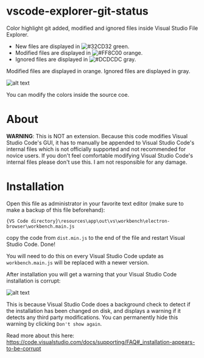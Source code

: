 # vscode-explorer-git-status
Color highlight git added, modified and ignored files inside Visual Studio File Explorer.

- New files are displayed in ![#32CD32](https://placehold.it/15/32CD32/000000?text=+) green.
- Modified files are displayed in ![#FF8C00](https://placehold.it/15/FF8C00/000000?text=+) orange.
- Ignored files are displayed in ![#DCDCDC](https://placehold.it/15/DCDCDC/000000?text=+) gray.

Modified files are displayed in orange.
Ignored files are displayed in gray.

![alt text](https://karabaja4.blob.core.windows.net/public/gitstatus2.png)

You can modify the colors inside the source coe.

# About

**WARNING**: This is NOT an extension. Because this code modifies Visual Studio Code's GUI, it has to manually be appended to Visual Studio Code's internal files which is not officially supported and not recommended for novice users. If you don't feel comfortable modifying Visual Studio Code's internal files please don't use this. I am not responsible for any damage.

# Installation

Open this file as administrator in your favorite text editor (make sure to make a backup of this file beforehand):

`{VS Code directory}\resources\app\out\vs\workbench\electron-browser\workbench.main.js`

copy the code from `dist.min.js` to the end of the file and restart Visual Studio Code. Done!

You will need to do this on every Visual Studio Code update as `workbench.main.js` will be replaced with a newer version.

After installation you will get a warning that your Visual Studio Code installation is corrupt:

![alt text](https://karabaja4.blob.core.windows.net/public/reinstall.jpg)

This is because Visual Studio Code does a background check to detect if the installation has been changed on disk, and displays a warning if it detects any third party modifications. You can permanently hide this warning by clicking `Don't show again`.

Read more about this here: https://code.visualstudio.com/docs/supporting/FAQ#_installation-appears-to-be-corrupt

